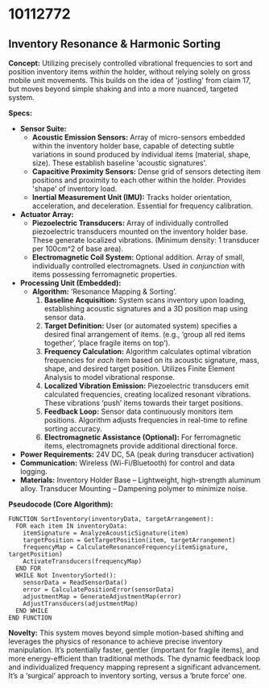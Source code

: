 # 10112772

## Inventory Resonance & Harmonic Sorting

**Concept:** Utilizing precisely controlled vibrational frequencies to sort and position inventory items *within* the holder, without relying solely on gross mobile unit movements. This builds on the idea of 'jostling' from claim 17, but moves beyond simple shaking and into a more nuanced, targeted system.

**Specs:**

*   **Sensor Suite:**
    *   **Acoustic Emission Sensors:** Array of micro-sensors embedded within the inventory holder base, capable of detecting subtle variations in sound produced by individual items (material, shape, size). These establish baseline 'acoustic signatures'.
    *   **Capacitive Proximity Sensors:** Dense grid of sensors detecting item positions and proximity to each other within the holder. Provides 'shape' of inventory load.
    *   **Inertial Measurement Unit (IMU):** Tracks holder orientation, acceleration, and deceleration. Essential for frequency calibration.
*   **Actuator Array:**
    *   **Piezoelectric Transducers:**  Array of individually controlled piezoelectric transducers mounted on the inventory holder base. These generate localized vibrations. (Minimum density: 1 transducer per 100cm^2 of base area).
    *   **Electromagnetic Coil System:** Optional addition. Array of small, individually controlled electromagnets. Used *in conjunction* with items possessing ferromagnetic properties.
*   **Processing Unit (Embedded):**
    *   **Algorithm:** ‘Resonance Mapping & Sorting’.
        1.  **Baseline Acquisition:** System scans inventory upon loading, establishing acoustic signatures and a 3D position map using sensor data.
        2.  **Target Definition:** User (or automated system) specifies a desired final arrangement of items. (e.g., ‘group all red items together’, ‘place fragile items on top’).
        3.  **Frequency Calculation:** Algorithm calculates optimal vibration frequencies for *each* item based on its acoustic signature, mass, shape, and desired target position. Utilizes Finite Element Analysis to model vibrational response.
        4.  **Localized Vibration Emission:**  Piezoelectric transducers emit calculated frequencies, creating localized resonant vibrations. These vibrations ‘push’ items towards their target positions.
        5.  **Feedback Loop:** Sensor data continuously monitors item positions. Algorithm adjusts frequencies in real-time to refine sorting accuracy.
        6.  **Electromagnetic Assistance (Optional):**  For ferromagnetic items, electromagnets provide additional directional force.
*   **Power Requirements:** 24V DC, 5A (peak during transducer activation)
*   **Communication:** Wireless (Wi-Fi/Bluetooth) for control and data logging.
*   **Materials:** Inventory Holder Base – Lightweight, high-strength aluminum alloy. Transducer Mounting – Dampening polymer to minimize noise.

**Pseudocode (Core Algorithm):**

```
FUNCTION SortInventory(inventoryData, targetArrangement):
  FOR each item IN inventoryData:
    itemSignature = AnalyzeAcousticSignature(item)
    targetPosition = GetTargetPosition(item, targetArrangement)
    frequencyMap = CalculateResonanceFrequency(itemSignature, targetPosition)
    ActivateTransducers(frequencyMap)
  END FOR
  WHILE Not InventorySorted():
    sensorData = ReadSensorData()
    error = CalculatePositionError(sensorData)
    adjustmentMap = GenerateAdjustmentMap(error)
    AdjustTransducers(adjustmentMap)
  END WHILE
END FUNCTION
```

**Novelty:** This system moves beyond simple motion-based shifting and leverages the physics of resonance to achieve precise inventory manipulation. It’s potentially faster, gentler (important for fragile items), and more energy-efficient than traditional methods.  The dynamic feedback loop and individualized frequency mapping represent a significant advancement. It’s a ‘surgical’ approach to inventory sorting, versus a ‘brute force’ one.